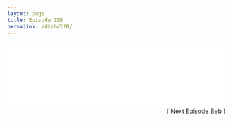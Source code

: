 ```yaml
---
layout: page
title: Episode 228
permalink: /diah/228/
---
```


<iframe allowfullscreen="true" frameborder="0" style="width:100%;" marginheight="0" marginwidth="0" mozallowfullscreen="true" scrolling="NO" src="//gdriveplayer.us/embed2.php?link=p2XqaRRyZ7f5Q4NoQKTcQwgMUa1gFMCmoWn5tMij5z5JSdw5hlAz1HTPDOE9c1pObCUd9lFrqVA1SgFC8vO%252FZJSbUfXU575j6%252FxBqlwvu6o%252F38vwa8Sc2pmp96tt8GkhGcqCgdt586APypnEY7s6u2Eh96dii9XCaxpb8%252BnJ1gtNtM9Z0xd11QfT%252BwDyNnbHTzTibtbAKFqPhGMtBedd3B&amp;no_adult=yes" webkitallowfullscreen="true"></iframe>

<div align="right">[ <a href="/diah/229/">Next Episode Beb</a> ]</div>


